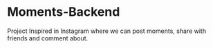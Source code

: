 # Moments-Backend
Project Inspired in Instagram where we can post moments, share with friends and comment about.
